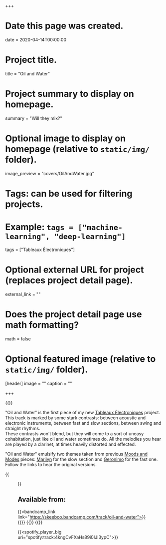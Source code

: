 +++
# Date this page was created.
date = 2020-04-14T00:00:00

# Project title.
title = "Oil and Water"

# Project summary to display on homepage.
summary = "Will they mix?"

# Optional image to display on homepage (relative to `static/img/` folder).
image_preview = "covers/OilAndWater.jpg"

# Tags: can be used for filtering projects.
# Example: `tags = ["machine-learning", "deep-learning"]`
tags = ["Tableaux Électroniques"]

# Optional external URL for project (replaces project detail page).
external_link = ""

# Does the project detail page use math formatting?
math = false

# Optional featured image (relative to `static/img/` folder).
[header]
image = ""
caption = ""

+++

{{<bandcamp title="Oil and Water" track="388375096" link="https://skeeboo.bandcamp.com/track/oil-and-water">}}

"Oil and Water" is the first piece of my new [Tableaux Électroniques](/post/tableaux_electroniques) project.</br>
This track is marked by some stark contrasts: between acoustic and electronic instruments, between fast and slow sections, between swing and straight rhythms.</br>
These contrasts won't blend, but they will come to a sort of uneasy cohabitation, just like oil and water sometimes do.
All the melodies you hear are played by a clarinet, at times heavily distorted and effected.

"Oil and Water" emulsify two themes taken from previous [Moods and Modes](/post/moods_and_modes) pieces: [Marilyn](/music/marilyn) for the slow section and [Geronimo](/music/geronimo) for the fast one. Follow the links to hear the original versions.

{{<figure src="/img/covers/OilAndWater.jpg" width="320" link="https://distrokid.com/hyperfollow/skeeboo/oil-and-water" target="_blank">}}

## Available from:

{{<bandcamp_link link="https://skeeboo.bandcamp.com/track/oil-and-water">}}
{{<spotify link="https://spoti.fi/2SR5fo6">}}
{{<itunes link="https://music.apple.com/us/album/oil-and-water-single/1508001566">}}
{{<globe link="https://song.link/zg95wvxf3pqqc">}}

{{<spotify_player_big uri="spotify:track:4kngCvFXaHs89i0IJI3ypC">}}
